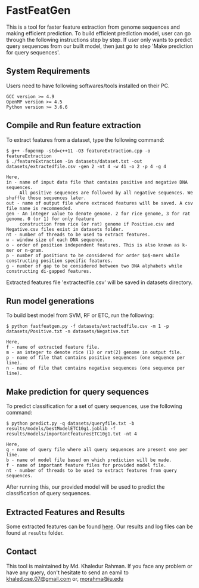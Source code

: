 # FastFeatGen #

This is a tool for faster feature extraction from genome sequences and making efficient prediction. To build efficient prediction model, user can go through the following instructions step by step. If user only wants to predict query sequences from our built model, then just go to step 'Make prediction for query sequences'.

## System Requirements ##

Users need to have following softwares/tools installed on their PC.
```
GCC version >= 4.9
OpenMP version >= 4.5
Python version >= 3.6.6
```

## Compile and Run feature extraction ##

To extract features from a dataset, type the following command:

```
$ g++ -fopenmp -std=c++11 -O3 featureExtraction.cpp -o featureExtraction 
$ ./featureExtraction -in datasets/dataset.txt -out datasets/extractedfile.csv -gen 2 -nt 4 -w 41 -o 2 -p 4 -g 4

Here,
in - name of input data file that contains positive and negative DNA sequences. 
     All positive sequences are followed by all negative sequences. We shuffle those sequences later.
out - name of output file where extraced features will be saved. A csv file name is recommended.
gen - An integer value to denote genome. 2 for rice genome, 3 for rat genome. 0 (or 1) for only feature
     construction from rice (or rat) genome if Positive.csv and Negative.csv files exist in datasets folder.
nt - number of threads to be used to extract features.
w - window size of each DNA sequence.
o - order of position independent features. This is also known as k-mer or n-gram.
p - number of positions to be considered for order $o$-mers while constructing position specific features.
g - number of gap to be considered between two DNA alphabets while constructing di-gapped features. 
```

Extracted features file 'extractedfile.csv' will be saved in datasets directory.

## Run model generations ##

To build best model from SVM, RF or ETC, run the following:
```
$ python fastfeatgen.py -f datasets/extractedfile.csv -m 1 -p datasets/Positive.txt -n datasets/Negative.txt

Here,
f - name of extracted feature file.
m - an integer to denote rice (1) or rat(2) genome in output file.
p - name of file that contains positive sequences (one sequence per line).
n - name of file that contains negative sequences (one sequence per line).
```

## Make prediction for query sequences ##

To predict classification for a set of query sequences, use the following command:
```
$ python predict.py -q datasets/queryfile.txt -b results/models/bestModelETC10g1.joblib -f results/models/importantfeaturesETC10g1.txt -nt 4

Here,
q - name of query file where all query sequences are present one per line.
b - name of model file based on which prediction will be made.
f - name of important feature files for provided model file.
nt - number of threads to be used to extract features from query sequences.
```
After running this, our provided model will be used to predict the classification of query sequences.

## Extracted Features and Results ##
Some extracted features can be found [here](https://drive.google.com/drive/folders/1X8qFrkBZM-Anzt3Z8U-duK0R313pLfSA?usp=sharing). Our results and log files can be found at `results` folder.

## Contact
This tool is maintained by Md. Khaledur Rahman. If you face any problem or have any query, don't hesitate to send an eamil to khaled.cse.07@gmail.com or, morahma@iu.edu
